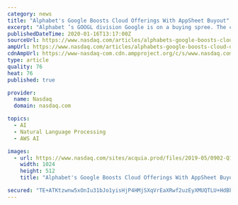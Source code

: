 ```yaml
---
category: news
title: "Alphabet's Google Boosts Cloud Offerings With AppSheet Buyout"
excerpt: "Alphabet ’s GOOGL division Google is on a buying spree. The company recently acquired a Seattle-based, no-code application development platform, AppSheet. The terms of the deal have not yet been disclosed."
publishedDateTime: 2020-01-16T13:17:00Z
sourceUrl: https://www.nasdaq.com/articles/alphabets-google-boosts-cloud-offerings-with-appsheet-buyout-2020-01-16
ampUrl: https://www.nasdaq.com/articles/alphabets-google-boosts-cloud-offerings-with-appsheet-buyout-2020-01-16?amp
cdnAmpUrl: https://www-nasdaq-com.cdn.ampproject.org/c/s/www.nasdaq.com/articles/alphabets-google-boosts-cloud-offerings-with-appsheet-buyout-2020-01-16?amp
type: article
quality: 76
heat: 76
published: true

provider:
  name: Nasdaq
  domain: nasdaq.com

topics:
  - AI
  - Natural Language Processing
  - AWS AI

images:
  - url: https://www.nasdaq.com/sites/acquia.prod/files/2019-05/0902-Q19%20Total%20Markets%20photos%20and%20gif_CC8.jpg
    width: 1024
    height: 512
    title: "Alphabet's Google Boosts Cloud Offerings With AppSheet Buyout"

secured: "TE+ATKtzwnw5xOnIu31bJo1yisHjP4HMjSXqVrEaXRwf2uzEyXMUQTLU+HdBkiAft7rH6iS143YLDW3q1V6WrKiDJTchzJqiaIlOJChzcojNVQv3GirbSWsWYKe0NKPGxi0IJGpNJsNOnbL4shRqZdvRZyb128mKHVSiK+D8dHptMXmqM4NDkji6Vi+mlN/FjfASvsJZhhlGfbX4J91kSRlGu2QnWpOO9TZoKDHT9MxdW6p3msErDGhkaA09IUt0WQlEvTnJkLTAojjm5wi+IBFOVPMaM5E4C0+h/XFYg+M=;mO9LLEadIIl6HamF52tRNA=="
---
```


